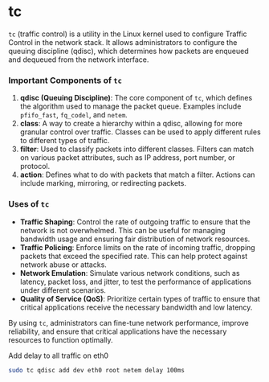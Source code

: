 # tc


`tc` (traffic control) is a utility in the Linux kernel used to configure Traffic Control in the network stack. It allows administrators to configure the queuing discipline (qdisc), which determines how packets are enqueued and dequeued from the network interface.

### Important Components of `tc`

1. **qdisc (Queuing Discipline)**: The core component of `tc`, which defines the algorithm used to manage the packet queue. Examples include `pfifo_fast`, `fq_codel`, and `netem`.
2. **class**: A way to create a hierarchy within a qdisc, allowing for more granular control over traffic. Classes can be used to apply different rules to different types of traffic.
3. **filter**: Used to classify packets into different classes. Filters can match on various packet attributes, such as IP address, port number, or protocol.
4. **action**: Defines what to do with packets that match a filter. Actions can include marking, mirroring, or redirecting packets.

### Uses of `tc`

- **Traffic Shaping**: Control the rate of outgoing traffic to ensure that the network is not overwhelmed. This can be useful for managing bandwidth usage and ensuring fair distribution of network resources.
- **Traffic Policing**: Enforce limits on the rate of incoming traffic, dropping packets that exceed the specified rate. This can help protect against network abuse or attacks.
- **Network Emulation**: Simulate various network conditions, such as latency, packet loss, and jitter, to test the performance of applications under different scenarios.
- **Quality of Service (QoS)**: Prioritize certain types of traffic to ensure that critical applications receive the necessary bandwidth and low latency.

By using `tc`, administrators can fine-tune network performance, improve reliability, and ensure that critical applications have the necessary resources to function optimally.




Add delay to all traffic on eth0

```bash
sudo tc qdisc add dev eth0 root netem delay 100ms
```